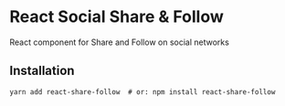 # React Social Share & Follow

React component for Share and Follow on social networks


## Installation

    yarn add react-share-follow  # or: npm install react-share-follow
